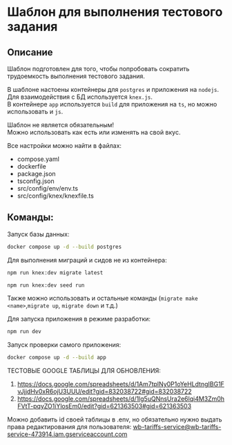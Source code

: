 # Шаблон для выполнения тестового задания

## Описание

Шаблон подготовлен для того, чтобы попробовать сократить трудоемкость выполнения тестового задания.

В шаблоне настоены контейнеры для `postgres` и приложения на `nodejs`.  
Для взаимодействия с БД используется `knex.js`.  
В контейнере `app` используется `build` для приложения на `ts`, но можно использовать и `js`.

Шаблон не является обязательным!\
Можно использовать как есть или изменять на свой вкус.

Все настройки можно найти в файлах:

- compose.yaml
- dockerfile
- package.json
- tsconfig.json
- src/config/env/env.ts
- src/config/knex/knexfile.ts

## Команды:

Запуск базы данных:

```bash
docker compose up -d --build postgres
```

Для выполнения миграций и сидов не из контейнера:

```bash
npm run knex:dev migrate latest
```

```bash
npm run knex:dev seed run
```

Также можно использовать и остальные команды (`migrate make <name>`,`migrate up`, `migrate down` и т.д.)

Для запуска приложения в режиме разработки:

```bash
npm run dev
```

Запуск проверки самого приложения:

```bash
docker compose up -d --build app
```

ТЕСТОВЫЕ GOOGLE ТАБЛИЦЫ ДЛЯ ОБНОВЛЕНИЯ:

1. https://docs.google.com/spreadsheets/d/1Am7tplNy0P1oYeHLdtngIBG1FvJjjdHv0xR6ojU3UUU/edit?gid=832038722#gid=832038722
2. https://docs.google.com/spreadsheets/d/1lg5uQNnsUra2e6lqi4M3Zm0hFVtT-pqyZO1iYlosEm0/edit?gid=621363503#gid=621363503

Можно добавить id своей таблицы в .env, но обязательно нужно выдать права редактирования для пользователя: wb-tariffs-service@wb-tariffs-service-473914.iam.gserviceaccount.com
